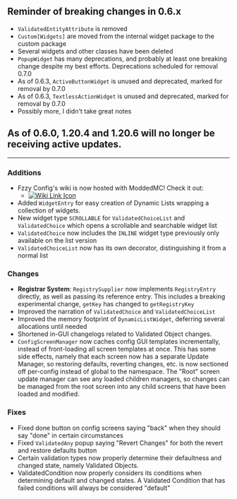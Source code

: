 ## Reminder of breaking changes in 0.6.x
* `ValidatedEntityAttribute` is removed
* `Custom[Widgets]` are moved from the internal widget package to the custom package
* Several widgets and other classes have been deleted
* `PopupWidget` has many deprecations, and probably at least one breaking change despite my best efforts. Deprecations scheduled for removal 0.7.0
* As of 0.6.3, `ActiveButtonWidget` is unused and deprecated, marked for removal by 0.7.0
* As of 0.6.3, `TextlessActionWidget` is unused and deprecated, marked for removal by 0.7.0
* Possibly more, I didn't take great notes

## As of 0.6.0, 1.20.4 and 1.20.6 will no longer be receiving active updates.

-------------------------------------

### Additions
* Fzzy Config's wiki is now hosted with ModdedMC! Check it out:
  * [![Wiki Link Icon](https://i.imgur.com/Ber97Pl.png)](https://moddedmc.wiki/en/project/fzzy-config/docs)
* Added `WidgetEntry` for easy creation of Dynamic Lists wrapping a collection of widgets.
* New widget type `SCROLLABLE` for `ValidatedChoiceList` and `ValidatedChoice` which opens a scrollable and searchable widget list
* `ValidatedChoice` now includes the `INLINE` widget type previously only available on the list version
* `ValidatedChoiceList` now has its own decorator, distinguishing it from a normal list 

### Changes
* __Registrar System__: `RegistrySupplier` now implements `RegistryEntry` directly, as well as passing its reference entry. This includes a breaking experimental change, `getKey` has changed to `getRegistryKey`
* Improved the narration of `ValidatedChoice` and `ValidatedChoiceList`
* Improved the memory footprint of `DynamicListWidget`, deferring several allocations until needed
* Shortened in-GUI changelogs related to Validated Object changes.
* `ConfigScreenManager` now caches config GUI templates incrementally, instead of front-loading all screen templates at once. This has some side effects, namely that each screen now has a separate Update Manager, so restoring defaults, reverting changes, etc. is now sectioned off per-config instead of global to the namespace. The "Root" screen update manager can see any loaded children managers, so changes can be managed from the root screen into any child screens that have been loaded and modified.


### Fixes
* Fixed done button on config screens saying "back" when they should say "done" in certain circumstances
* Fixed `ValidatedAny` popup saying "Revert Changes" for both the revert and restore defaults button
* Certain validation types now properly determine their defaultness and changed state, namely Validated Objects.
* ValidatedCondition now properly considers its conditions when determining default and changed states. A Validated Condition that has failed conditions will always be considered "default"